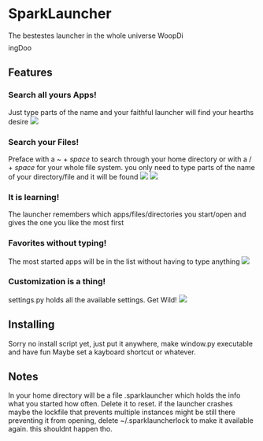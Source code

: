 # SparkLauncher #
The bestestes launcher in the whole universe WoopDi$$$$ingDoo

## Features ##
### Search all yours Apps! ###
Just type parts of the name and your faithful launcher will find your hearths desire
![](https://i.imgur.com/Mkq6WyE.png)

### Search your Files! ###
Preface with a ~ + _space_ to search through your home directory or with a / + _space_ for your whole file system.
you only need to type parts of the name of your directory/file and it will be found
![](https://i.imgur.com/4S7lBKy.png)
![](https://i.imgur.com/5tf3zih.png)


### It is learning! ###
The launcher remembers which apps/files/directories you start/open and gives the one you like the most first

### Favorites without typing! ###
The most started apps will be in the list without having to type anything
![](https://i.imgur.com/wylD6Zl.png)

### Customization is a thing!
settings.py holds all the available settings. Get Wild!
![](https://i.imgur.com/qwe4Lhh.png) 

## Installing ##
Sorry no install script yet, just put it anywhere, make window.py executable and have fun
Maybe set a kayboard shortcut or whatever.

## Notes ##
In your home directory will be a file .sparklauncher which holds the info what you started how often. Delete it to reset.
if the launcher crashes maybe the lockfile that prevents multiple instances might be still there preventing it from opening,
delete ~/.sparklauncherlock to make it available again. this shouldnt happen tho.


